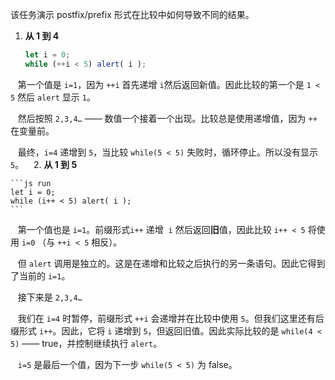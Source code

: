 该任务演示 postfix/prefix 形式在比较中如何导致不同的结果。

1. **从 1 到 4**

    ```js run
    let i = 0;
    while (++i < 5) alert( i );
    ```

    第一个值是 `i=1`，因为 `++i` 首先递增 `i`然后返回新值。因此比较的第一个是 `1 < 5` 然后 `alert` 显示 `1`。

    然后按照 `2,3,4…` —— 数值一个接着一个出现。比较总是使用递增值，因为 `++` 在变量前。

    最终，`i=4` 递增到 `5`，当比较 `while(5 < 5)` 失败时，循环停止。所以没有显示 `5`。
   
2. **从 1 到 5**

    ```js run
    let i = 0;
    while (i++ < 5) alert( i );
    ```

    第一个值也是 `i=1`。前缀形式`i++` 递增  `i` 然后返回**旧**值，因此比较 `i++ < 5` 将使用 `i=0` （与 `++i < 5` 相反）。

    但 `alert` 调用是独立的。这是在递增和比较之后执行的另一条语句。因此它得到了当前的 `i=1`。

    接下来是 `2,3,4…`

    我们在 `i=4` 时暂停，前缀形式 `++i` 会递增并在比较中使用 `5`。但我们这里还有后缀形式 `i++`。因此，它将 `i` 递增到 `5`，但返回旧值。因此实际比较的是 `while(4 < 5)` —— true，并控制继续执行 `alert`。

    `i=5` 是最后一个值，因为下一步 `while(5 < 5)` 为 false。
